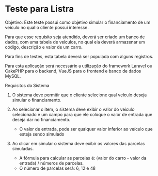 # Teste para Listra


Objetivo: Este teste possui como objetivo simular o financiamento de um veículo no qual o cliente possui interesse.

Para que esse requisito seja atendido, deverá ser criado um banco de dados, com uma tabela de veículos, no qual ela deverá armazenar um código, descrição e valor de um carro.

Para fins de testes, esta tabela deverá ser populada com alguns registros.

Para esta aplicação será necessário a utilização do framework Laravel ou CakePHP para o backend, VueJS para o frontend e banco de dados MySQL.

Requisitos do Sistema
1)	O sistema deve permitir que o cliente selecione qual veículo deseja simular o financiamento.

2)	Ao selecionar o item, o sistema deve exibir o valor do veículo selecionado e um campo para que ele coloque o valor de entrada que deseja dar no financiamento. 
    -	O valor de entrada, pode ser qualquer valor inferior ao veículo que esteja sendo simulado

3)	Ao clicar em simular o sistema deve exibir os valores das parcelas simuladas.
    - A fórmula para calcular as parcelas é: (valor do carro - valor da entrada) / números de parcelas.
    - O número de parcelas será: 6, 12 e 48
